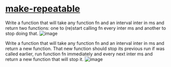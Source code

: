 # [make-repeatable](https://github.com/UniBreakfast/make-repeatable)

Write a function that will take any function fn and an interval inter in ms and return two functions: one to (re)start calling fn every inter ms and another to stop doing that.
![image](https://github.com/user-attachments/assets/aa44c242-f493-4154-b15e-7b2a55f960ab)

Write a function that will take any function fn and an interval inter in ms and return a new function. That new function should stop its previous run if was called earlier, run function fn immediately and every next inter ms and return a new function that will stop it.
![image](https://github.com/user-attachments/assets/4be0430a-4a8d-43f9-a702-555443bb17d3)
